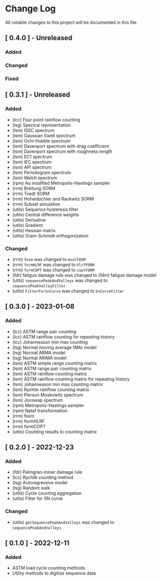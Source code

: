 
# Change Log
All notable changes to this project will be documented in this file.
 
## [ 0.4.0 ] - Unreleased
 
### Added

### Changed
 
### Fixed
 
## [ 0.3.1 ] - Unreleased
 
### Added

- (lcc) Four point rainflow counting
- (lsg) Spectral representation
- (lsm) ISSC spectrum
- (lsm) Gaussian Swell spectrum
- (lsm) Ochi-Hubble spectrum
- (lsm) Davenport spectrum with drag coefficient
- (lsm) Davenport spectrum with roughness length
- (lsm) EC1 spectrum
- (lsm) IEC spectrum
- (lsm) API spectrum
- (lsm) Periodogram spectrum
- (lsm) Welch spectrum
- (rpm) Au modified Metropolis-Hastings sampler
- (rrm) Breitung SORM
- (rrm) Tvedt SORM
- (rrm) Hohenbichler and Rackwitz SORM
- (rrm) Subset simulation
- (utils) Sequence hysteresis filter
- (utils) Central difference weights
- (utils) Derivative
- (utils) Gradient
- (utils) Hessian matrix
- (utils) Gram-Schmidt orthogonization

### Changed

- (rrm) `fosm` was changed to `mvalFOSM`
- (rrm) `formHLRF` was changed to `hlrfFORM`
- (rrm) `formCOPT` was changed to `coptFORM`
- (fdr)  fatigue damage rule was changed to (fdm) fatigue damage model 
- (utils) `sequencePeakAndValleys` was changed to `sequencePeakValleyFilter`
- (utils) `FitterForSnCurve` was changed to `SnCurveFitter`
 
## [ 0.3.0 ] - 2023-01-08
 
### Added

- (lcc) ASTM range pair counting
- (lcc) ASTM rainflow counting for repeating history
- (lcc) Johannesson min max counting
- (lsg) Normal moving average (MA) model
- (lsg) Normal ARMA model
- (lsg) Normal ARIMA model
- (lsm) ASTM simple range counting matrix
- (lsm) ASTM range pair counting matrix
- (lsm) ASTM rainflow counting matrix
- (lsm) ASTM rainflow counting matrix for repeating history
- (lsm) Johannesson min max counting matrix
- (lsm) Rychlik rainflow counting matrix
- (lsm) Pierson Moskowitz spectrum
- (lsm) Jonswap spectrum
- (rpm) Metropolis-Hastings sampler
- (rpm) Nataf transformation
- (rrm) fosm
- (rrm) formHLRF
- (rrm) formCOPT
- (utils) Counting results to counting matrix

## [ 0.2.0 ] - 2022-12-23
 
### Added

- (fdr) Palmgren-miner damage rule
- (lcc) Rychlik counting method
- (lsg) Autoregressive model
- (lsg) Random walk
- (utils) Cycle counting aggregation
- (utils) Fitter for SN curve

### Changed

- (utils) `getSequencePeakAndValleys` was changed to `sequencePeakAndValleys`
 
## [ 0.1.0 ] - 2022-12-11
 
### Added

- ASTM load cycle counting methods
- Utility methods to digitize sequence data
